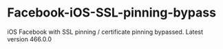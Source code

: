 # Facebook-iOS-SSL-pinning-bypass
iOS Facebook with SSL pinning / certificate pinning bypassed. Latest version 466.0.0
